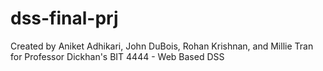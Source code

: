 # dss-final-prj
Created by Aniket Adhikari, John DuBois, Rohan Krishnan, and Millie Tran for Professor Dickhan's BIT 4444 - Web Based DSS 
